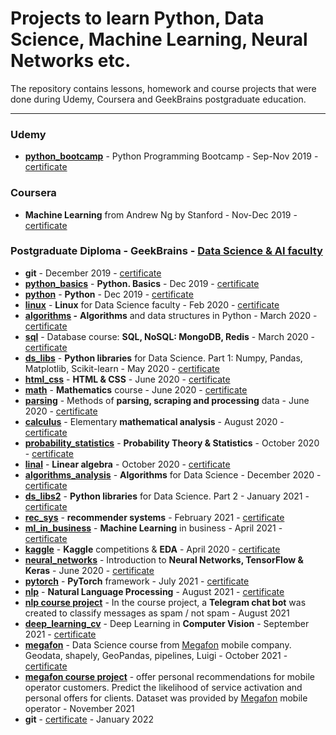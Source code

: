 # Projects to learn Python, Data Science, Machine Learning, Neural Networks etc.

The repository contains lessons, homework and course projects that were done during Udemy, Coursera and GeekBrains postgraduate education.

------------------------------------

### Udemy
- **[python_bootcamp](https://github.com/alex-kalinichenko/gb/tree/master/python_bootcamp)** - Python Programming Bootcamp - Sep-Nov 2019 - [certificate](https://www.udemy.com/certificate/UC-TE7ZSUF3/)

### Coursera
- **Machine Learning** from Andrew Ng by Stanford - Nov-Dec 2019 - [certificate](https://www.coursera.org/account/accomplishments/verify/FWKB22H26CTH)

### Postgraduate Diploma - GeekBrains - [Data Science & AI faculty](https://gb.ru/geek_university/data-science)

- **git** - December 2019 - [certificate](https://gb.ru/certificates/687549.en)
- **[python_basics](https://github.com/alex-kalinichenko/gb/tree/master/python_basics)** - **Python. Basics** - Dec 2019 - [certificate](https://gb.ru/certificates/687067.en)
- **[python](https://github.com/alex-kalinichenko/gb/tree/master/python)** - **Python** - Dec 2019 - [certificate](https://gb.ru/certificates/699989.en)
- **[linux](https://github.com/alex-kalinichenko/gb/tree/master/linux)** - **Linux** for Data Science faculty - Feb 2020 - [certificate](https://gb.ru/certificates/721032.en)
- **[algorithms](https://github.com/alex-kalinichenko/gb/tree/master/algorithms) -** **Algorithms** and data structures in Python - March 2020 - [certificate](https://gb.ru/certificates/731309.en)
- **[sql](https://github.com/alex-kalinichenko/gb/tree/master/sql)** - Database course: **SQL, NoSQL: MongoDB, Redis** - March 2020 - [certificate](https://gb.ru/certificates/754677.en)
- **[ds_libs](https://github.com/alex-kalinichenko/gb/tree/master/ds_libs)** - **Python libraries** for Data Science. Part 1: Numpy, Pandas, Matplotlib, Scikit-learn - May 2020 - [certificate](https://gb.ru/certificates/849153.en)
- **[html_css](https://github.com/alex-kalinichenko/gb/tree/master/html_css)** - **HTML & CSS** - June 2020 - [certificate](https://gb.ru/certificates/873800.en)
- **[math](https://github.com/alex-kalinichenko/gb/tree/master/math)** - **Mathematics** course - June 2020 - [certificate](https://gb.ru/certificates/892319.en)
- **[parsing](https://github.com/alex-kalinichenko/gb/tree/master/parsing)** - Methods of **parsing, scraping and processing** data - June 2020 - [certificate](https://gb.ru/certificates/892323.en)
- **[calculus](https://github.com/alex-kalinichenko/gb/tree/master/calculus)** - Elementary **mathematical analysis** - August 2020 - [certificate](https://gb.ru/certificates/933304.en)
- **[probability_statistics](https://github.com/alex-kalinichenko/gb/tree/master/probability_statistics)** - **Probability Theory & Statistics** - October 2020 - [certificate](https://gb.ru/certificates/980138.en)
- **[linal](https://github.com/alex-kalinichenko/gb/tree/master/linal)** - **Linear algebra** - October 2020 - [certificate](https://gb.ru/certificates/989287.en)
- **[algorithms_analysis](https://github.com/alex-kalinichenko/gb/tree/master/algorithms_analysis)** - **Algorithms** for Data Science - December 2020 - [certificate](https://gb.ru/certificates/1068336.en)
- **[ds_libs2](https://github.com/alex-kalinichenko/gb/tree/master/ds_libs2)** - **Python libraries** for Data Science. Part 2 - January 2021 - [certificate](https://gb.ru/certificates/1110337.en)
- **[rec_sys](https://github.com/alex-kalinichenko/gb/tree/master/rec_sys)** - **recommender systems** - February 2021 - [certificate](https://gb.ru/certificates/1155547.en)
- **[ml_in_business](https://github.com/alex-kalinichenko/gb/tree/master/ml_in_business)** - **Machine Learning** in business - April 2021 - [certificate](https://gb.ru/certificates/1203611.en)
- **[kaggle](https://github.com/alex-kalinichenko/gb/tree/master/kaggle)** - **Kaggle** competitions  & **EDA** - April 2020 - [certificate](https://gb.ru/certificates/1230898.en)
- **[neural_networks](https://github.com/alex-kalinichenko/gb/tree/master/neural_networks)** - Introduction to **Neural Networks, TensorFlow & Keras** - June 2020 - [certificate](https://gb.ru/certificates/1270190.en)
- **[pytorch](https://github.com/alex-kalinichenko/gb/tree/master/pytorch)** - **PyTorch** framework - July 2021 - [certificate](https://gb.ru/certificates/1315506.en)
- **[nlp](https://github.com/alex-kalinichenko/gb/tree/master/nlp)** - **Natural Language Processing** - August 2021 - [certificate](https://gb.ru/certificates/1373004.en)
- **[nlp course project](https://github.com/alex-kalinichenko/gb/tree/master/nlp/course_project)** - In the course project, a **Telegram chat bot** was created to classify messages as spam / not spam - August 2021
- **[deep_learning_cv](https://github.com/alex-kalinichenko/gb/tree/master/deep_learning_cv)** - Deep Learning in **Computer Vision** - September 2021 - [certificate](https://gb.ru/certificates/1408031.en)
- **[megafon](https://github.com/alex-kalinichenko/gb/tree/master/megafon)** - Data Science course from [Megafon](https://megafon.ru/) mobile company. Geodata, shapely, GeoPandas, pipelines, Luigi - October 2021 - [certificate](https://gb.ru/certificates/1451922.en)
- **[megafon course project](https://github.com/alex-kalinichenko/gb/tree/master/megafon/final_project)** - offer personal recommendations for mobile operator customers. Predict the likelihood of service activation and personal offers for clients. Dataset was provided by [Megafon](https://megafon.ru/)  mobile operator - November 2021
- **git** - [certificate](https://gb.ru/certificates/1661902.en) - January 2022

 

